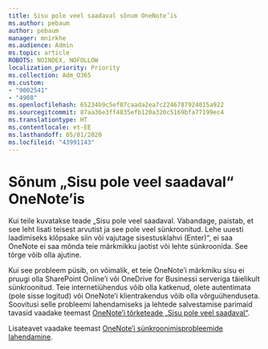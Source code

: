 ```yaml
---
title: Sisu pole veel saadaval sõnum OneNote’is
ms.author: pebaum
author: pebaum
manager: mnirkhe
ms.audience: Admin
ms.topic: article
ROBOTS: NOINDEX, NOFOLLOW
localization_priority: Priority
ms.collection: Adm_O365
ms.custom:
- "9002541"
- "4908"
ms.openlocfilehash: 65234b9c5ef07caada2ea7c2246787924015a922
ms.sourcegitcommit: 87aa36e3ff4835efb120a320c5169bfa77199ec4
ms.translationtype: HT
ms.contentlocale: et-EE
ms.lasthandoff: 05/01/2020
ms.locfileid: "43991143"
---
```

# <a name="content-not-yet-available-message-in-onenote"></a>Sõnum „Sisu pole veel saadaval“ OneNote’is

Kui teile kuvatakse teade „Sisu pole veel saadaval. Vabandage, paistab, et see leht lisati teisest arvutist ja see pole veel sünkroonitud. Lehe uuesti laadimiseks klõpsake siin või vajutage sisestusklahvi (Enter)“, ei saa OneNote ei saa mõnda teie märkmikku jaotist või lehte sünkroonida. See tõrge võib olla ajutine.

Kui see probleem püsib, on võimalik, et teie OneNote’i märkmiku sisu ei pruugi olla SharePoint Online’i või OneDrive for Businessi serveriga täielikult sünkroonitud. Teie internetiühendus võib olla katkenud, olete autentimata (pole sisse logitud) või OneNote’i klientrakendus võib olla võrguühenduseta. Soovitusi selle probleemi lahendamiseks ja lehtede salvestamise parimaid tavasid vaadake teemast [OneNote’i tõrketeade „Sisu pole veel saadaval“](https://docs.microsoft.com/office/troubleshoot/onenote/onenote-error-content-not-yet-available).

Lisateavet vaadake teemast [OneNote’i sünkroonimisprobleemide lahendamine](https://support.office.com/article/Fix-issues-when-you-can-t-sync-OneNote-299495ef-66d1-448f-90c1-b785a6968d45).
